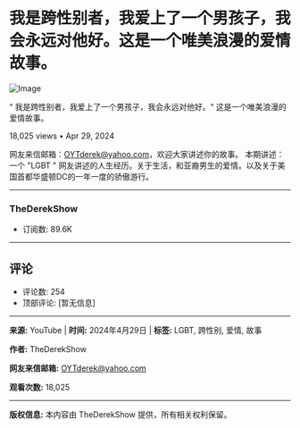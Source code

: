 # 我是跨性别者，我爱上了一个男孩子，我会永远对他好。这是一个唯美浪漫的爱情故事。

![Image](https://yt3.ggpht.com/TcfA9wmhfIfUm0QXdr1ImjadasLLh0FB6z5FrC17LHfMwWoGX2A7prwx5sUKISj92YYZOc0k9g=s48-c-k-c0x00ffffff-no-rj)

“ 我是跨性别者，我爱上了一个男孩子，我会永远对他好。“ 这是一个唯美浪漫的爱情故事。

18,025 views • Apr 29, 2024

网友来信邮箱：OYTderek@yahoo.com，欢迎大家讲述你的故事。 本期讲述：一个 "LGBT " 网友讲述的人生经历。关于生活，和亚裔男生的爱情。以及关于美国首都华盛顿DC的一年一度的骄傲游行。

---

### TheDerekShow
- 订阅数: 89.6K

---

## 评论
- 评论数: 254
- 顶部评论: [暂无信息]

---

**来源:** YouTube | **时间:** 2024年4月29日 | **标签:** LGBT, 跨性别, 爱情, 故事

**作者:** TheDerekShow 

**网友来信邮箱:** OYTderek@yahoo.com 

**观看次数:** 18,025

--- 

**版权信息:** 本内容由 TheDerekShow 提供，所有相关权利保留。
<!-- tcd_original_link https://www.youtube.com/watch?v=E-lXpdMCqU0 -->
